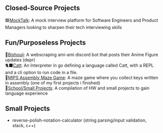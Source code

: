 ## Closed-Source Projects

🟦[MockTalk](https://mocktalk.app/): A mock interview platform for Software Engineers and Product Managers looking to sharpen their tech interviewing skills

## Fun/Purposeless Projects

🎀[Bishouji](https://github.com/daikonk/amiami-bot): A webscraping ami-ami discord bot that posts their Anime Figure updates (depr)<br />
🐈‍⬛[Catt](https://catt-site.vercel.app/): An Interpreter in go defining a language called Catt, with a REPL and a cli option to run code in a file.<br />
🧂[MIPS Assembly Maze Game](https://github.com/daikonk/mips-maze): A maze game where you collect keys written in assembly (one of my first projects i finished)<br />
📓[School/Small Projects](https://github.com/daikonk/learning-projects): A compilation of HW and small projects to gain language experience<br />

## Small Projects
- reverse-polish-notation-calculator (string parsing/input validation, stack, c++)
